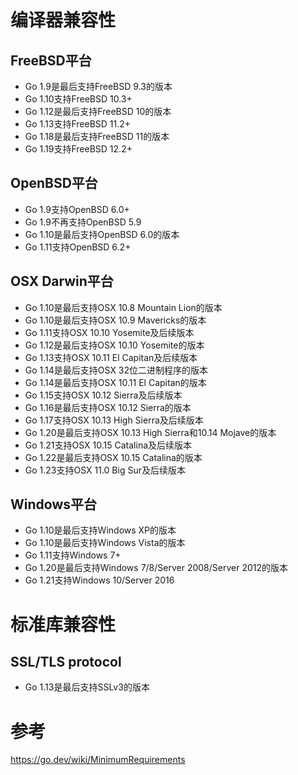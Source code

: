 # 编译器兼容性

## FreeBSD平台
- Go 1.9是最后支持FreeBSD 9.3的版本
- Go 1.10支持FreeBSD 10.3+
- Go 1.12是最后支持FreeBSD 10的版本
- Go 1.13支持FreeBSD 11.2+
- Go 1.18是最后支持FreeBSD 11的版本
- Go 1.19支持FreeBSD 12.2+

## OpenBSD平台
- Go 1.9支持OpenBSD 6.0+
- Go 1.9不再支持OpenBSD 5.9
- Go 1.10是最后支持OpenBSD 6.0的版本
- Go 1.11支持OpenBSD 6.2+

## OSX Darwin平台
- Go 1.10是最后支持OSX 10.8 Mountain Lion的版本
- Go 1.10是最后支持OSX 10.9 Mavericks的版本
- Go 1.11支持OSX 10.10 Yosemite及后续版本
- Go 1.12是最后支持OSX 10.10 Yosemite的版本
- Go 1.13支持OSX 10.11 El Capitan及后续版本
- Go 1.14是最后支持OSX 32位二进制程序的版本
- Go 1.14是最后支持OSX 10.11 El Capitan的版本
- Go 1.15支持OSX 10.12 Sierra及后续版本
- Go 1.16是最后支持OSX 10.12 Sierra的版本
- Go 1.17支持OSX 10.13 High Sierra及后续版本
- Go 1.20是最后支持OSX 10.13 High Sierra和10.14 Mojave的版本
- Go 1.21支持OSX 10.15 Catalina及后续版本
- Go 1.22是最后支持OSX 10.15 Catalina的版本
- Go 1.23支持OSX 11.0 Big Sur及后续版本

## Windows平台
- Go 1.10是最后支持Windows XP的版本
- Go 1.10是最后支持Windows Vista的版本
- Go 1.11支持Windows 7+
- Go 1.20是最后支持Windows 7/8/Server 2008/Server 2012的版本
- Go 1.21支持Windows 10/Server 2016

# 标准库兼容性
## SSL/TLS protocol
- Go 1.13是最后支持SSLv3的版本

# 参考

https://go.dev/wiki/MinimumRequirements
